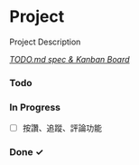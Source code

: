 # Project

Project Description

<em>[TODO.md spec & Kanban Board](https://bit.ly/3fCwKfM)</em>

### Todo


### In Progress

- [ ] 按讚、追蹤、評論功能  

### Done ✓


